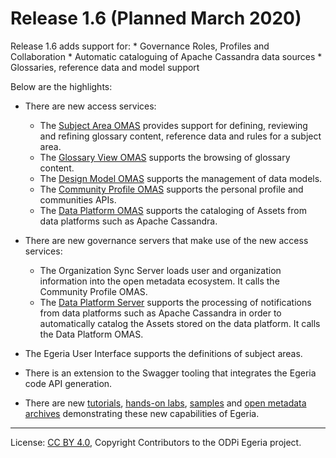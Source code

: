 <!-- SPDX-License-Identifier: CC-BY-4.0 -->
<!-- Copyright Contributors to the ODPi Egeria project. -->

# Release 1.6 (Planned March 2020)

Release 1.6 adds support for:
    * Governance Roles, Profiles and Collaboration
    * Automatic cataloguing of Apache Cassandra data sources
    * Glossaries, reference data and model support
    
Below are the highlights:

* There are new access services:
   * The [Subject Area OMAS](../open-metadata-implementation/access-services/subject-area) provides support for defining, reviewing and refining glossary content, reference data and rules for a subject area.
   * The [Glossary View OMAS](../open-metadata-implementation/access-services/glossary-view) supports the browsing of glossary content.
   * The [Design Model OMAS](../open-metadata-implementation/access-services/design-model) supports the management of data models.
   * The [Community Profile OMAS](../open-metadata-implementation/access-services/community-profile) supports the personal profile and communities APIs.
   * The [Data Platform OMAS](../open-metadata-implementation/access-services/data-platform) supports the cataloging of Assets from data platforms such as Apache Cassandra.

* There are new governance servers that make use of the new access services:
   * The Organization Sync Server loads user and organization information into the open metadata ecosystem.
     It calls the Community Profile OMAS.
   * The [Data Platform Server](../open-metadata-implementation/governance-servers/data-platform-services) supports the processing of notifications from data platforms such as Apache Cassandra in order
     to automatically catalog the Assets stored on the data platform.  It calls the Data Platform OMAS.

* The Egeria User Interface supports the definitions of subject areas.

* There is an extension to the Swagger tooling that integrates
  the Egeria code API generation.

* There are new [tutorials](../open-metadata-resources/open-metadata-tutorials),
  [hands-on labs](../open-metadata-resources/open-metadata-labs),
  [samples](../open-metadata-resources/open-metadata-samples) and
  [open metadata archives](../open-metadata-resources/open-metadata-archives) demonstrating
  these new capabilities of Egeria.
   
----
License: [CC BY 4.0](https://creativecommons.org/licenses/by/4.0/),
Copyright Contributors to the ODPi Egeria project.